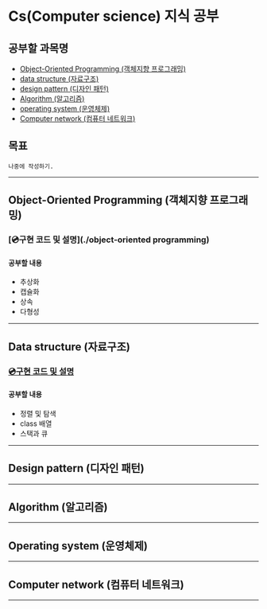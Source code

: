 # Cs(Computer science) 지식 공부


## 공부할 과목명

- [Object-Oriented Programming (객체지향 프로그래밍)](#object-oriented-Programming-객체지향-프로그래밍)
- [data structure (자료구조)](#data-structure-자료구조)
- [design pattern (디자인 패턴)](#design-pattern-디자인-패턴)
- [Algorithm (알고리즘)](#algorithm-알고리즘)
- [operating system (운영체제)](#operating-system-운영체제)
- [Computer network (컴퓨터 네트워크)](#computer-network-컴퓨터-네트워크)


## 목표
 `나중에 작성하기.`

---

## Object-Oriented Programming (객체지향 프로그래밍)

### [💿구현 코드 및 설명](./object-oriented programming)
 
#### 공부할 내용

- 추상화
- 캡슐화
- 상속
- 다형성

---

## Data structure (자료구조)

### [💿구현 코드 및 설명](./data-structure)
 
#### 공부할 내용

- 정렬 및 탐색
- class 배열
- 스택과 큐


---


## Design pattern (디자인 패턴)


---


## Algorithm (알고리즘)



---

## Operating system (운영체제)


---


## Computer network (컴퓨터 네트워크)


---


